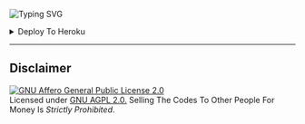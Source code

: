 ![Typing SVG](https://readme-typing-svg.herokuapp.com/?lines=Welcome+To+DQ-The-File-Donor!;Created+by+Joelkb!;A+simple+and+powerful+Bot!;A+Bot+with+double+button!;Start+message+with+pic!;And+more+features!)
</p>

<details><summary>Deploy To Heroku</summary>
<p>
<br>
<a href="https://github.com/Joelkb/DQ-the-file-donor">
  <img src="https://www.herokucdn.com/deploy/button.svg" alt="Deploy">
</a>
</p>
</details>

<hr>

## Disclaimer
[![GNU Affero General Public License 2.0](https://www.gnu.org/graphics/agplv3-155x51.png)](https://www.gnu.org/licenses/agpl-3.0.en.html#header)    
Licensed under [GNU AGPL 2.0.](https://github.com/EvamariaTG/evamaria/blob/master/LICENSE)
Selling The Codes To Other People For Money Is *Strictly Prohibited*.

